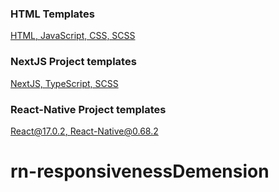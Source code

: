 ### HTML Templates

[HTML, JavaScript, CSS, SCSS](https://github.com/arithaconsulting/project-boiler-plate/tree/html)

### NextJS Project templates

[NextJS, TypeScript, SCSS](https://github.com/arithaconsulting/project-boiler-plate/tree/nextjs/ts)

### React-Native Project templates

[React@17.0.2, React-Native@0.68.2](https://github.com/arithaconsulting/project-boiler-plate/tree/react-native)
# rn-responsivenessDemension
